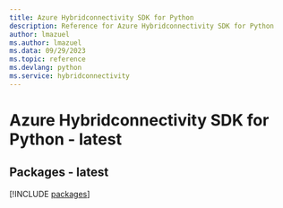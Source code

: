 ```yaml
---
title: Azure Hybridconnectivity SDK for Python
description: Reference for Azure Hybridconnectivity SDK for Python
author: lmazuel
ms.author: lmazuel
ms.data: 09/29/2023
ms.topic: reference
ms.devlang: python
ms.service: hybridconnectivity
---
```

# Azure Hybridconnectivity SDK for Python - latest
## Packages - latest
[!INCLUDE [packages](hybridconnectivity-index.md)]